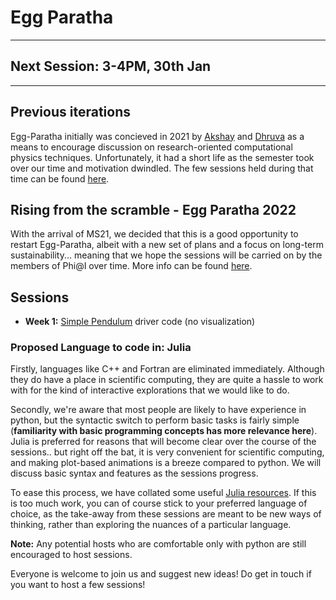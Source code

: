 # Egg Paratha

---

## Next Session: 3-4PM, 30th Jan

---

## Previous iterations

Egg-Paratha initially was concieved in 2021 by [Akshay](https://github.com/20akshay00/) and [Dhruva](https://github.com/DhruvaSambrani/) as a means to encourage discussion on research-oriented computational physics techniques. Unfortunately, it had a short life as the semester took over our time and motivation dwindled. The few sessions held during that time can be found [here](old/index.md).

## Rising from the scramble - Egg Paratha 2022

With the arrival of MS21, we decided that this is a good opportunity to restart Egg-Paratha, albeit with a new set of plans and a focus on long-term sustainability... meaning that we hope the sessions will be carried on by the members of Phi@I over time. More info can be found [here](info.md).

## Sessions
- **Week 1:** [Simple Pendulum](./week1/simple_pendulum.html) driver code (no visualization)

### Proposed Language to code in: Julia
Firstly, languages like C++ and Fortran are eliminated immediately. Although they do have a place in scientific computing, they are quite a hassle to work with for the kind of interactive explorations that we would like to do.

Secondly, we're aware that most people are likely to have experience in python, but the syntactic switch to perform basic tasks is fairly simple (**familiarity with basic programming concepts has more relevance here**). Julia is preferred for reasons that will become clear over the course of the sessions.. but right off the bat, it is very convenient for scientific computing, and making plot-based animations is a breeze compared to python. We will discuss basic syntax and features as the sessions progress.

To ease this process, we have collated some useful [Julia resources](resources.md). If this is too much work, you can of course stick to your preferred language of choice, as the take-away from these sessions are meant to be new ways of thinking, rather than exploring the nuances of a particular language. 

**Note:** Any potential hosts who are comfortable only with python are still encouraged to host sessions.

Everyone is welcome to join us and suggest new ideas! Do get in touch if you want to host a few sessions!

